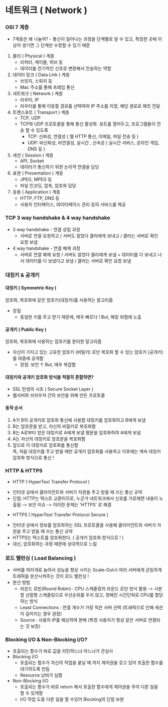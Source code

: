 # 네트워크 ( Network )

### OSI 7 계층
* 7계층은 왜 나눌까? - 통신이 일어나는 과정을 단계별로 알 수 있고, 특정한 곳에 이상이 생기면 그 단계만 수정할 수 있기 때문

1. 물리 ( Physical ) 계층 
    - 리피터, 케이블, 허브 등 
    - 데이터를 전기적인 신호로 변환해서 전송하는 역할
2. 데이터 링크 ( Data Link ) 계층
    - 브릿지, 스위치 등 
    - Mac 주소를 통해 프레임 통신
3. 네트워크 ( Network ) 계층 
    - 라우터, IP 
    - 라우터를 통해 이동할 경로를 선택하여 IP 주소를 지정, 해당 경로로 패킷 전달
4. 트랜스포트 ( Transport ) 계층 
    - TCP, UDP
    - TCP와 UDP 프로토콜을 통해 통신 활성화. 포트를 열어두고, 프로그램들이 전송 할 수 있도록
        * TCP: 신뢰성, 연결성 ( 웹 HTTP 통신, 이메일, 파일 전송 등 )
        * UDP: 비신뢰성, 비연결성, 실시간 , 신속성 ( 실시간 서비스, 온라인 게임, DNS 등 )
5. 세션 ( Session ) 계층
    - API, Socket
    - 데이터가 통신하기 위한 논리적 연결을 담당
6. 표현 ( Presentation ) 계층
    - JPEG, MPEG 등
    - 파일 인코딩, 압축, 암호화 담당
7. 응용 ( Application ) 계층
    - HTTP, FTP, DNS 등
    - 사용자 인터페이스, 데이터베이스 관리 등의 서비스를 제공

### TCP 3 way handshake & 4 way handshake
* 3 way handshake - 연결 성립 과정 
    * 서버로 연결 요청하고 / 서버도 알았다 클라에게 보내고 / 클라는 서버로 확인 요청 보냄
* 4 way handshake - 연결 해제 과정 
    * 서버로 연결 해제 요청 / 서버도 알았다 클라에게 보냄 + 데이터를 다 보내고 나서 데이터를 다 보냈다고 보냄 / 클라는 서버로 확인 요청 보냄

### 대칭키 & 공개키
#### 대칭키 ( Symmetric Key )
암호화, 복호화에 같은 암호키(대칭키)를 사용하는 알고리즘
* 장점
    - 동일한 키를 주고 받기 때문에, 매우 빠르다 ! But, 해킹 위험에 노출 

#### 공개키 ( Public Key )
암호화, 복호화에 사용하는 암호키를 분리한 알고리즘
- 자신이 가지고 있는 고유한 암호키 (비밀키) 로만 복호화 할 수 있는 암호키 (공개키)를 대중에 공개함
    * 장점: 보안 ↑ But, 매우 복잡함 
#### 대칭키와 공개키 암호화 방식을 적절히 혼합하면?
- SSL 탄생의 시초 ( Secure Socket Layer )
- 웹서버와 브라우저 간의 보안을 위해 만든 프로토콜

#### 동작 순서
1. A가 B의 공개키로 암호화 통신에 사용할 대칭키를 암호화하고 B에게 보냄
2. B는 암호문을 받고, 자신의 비밀키로 복호화함
3. B는 A로부터 얻은 대칭키로 A에게 보낼 평문을 암호화하여 A에게 보냄
4. A는 자신의 대칭키로 암호문을 복호화함
5. 앞으로 이 대칭키로 암호화를 통신함   
즉, 처음 대칭키를 주고 받을 때만 공개키 암호화를 사용하고 이후에는 계속 대칭키 암호화 방식으로 통신 !

### HTTP & HTTPS
* HTTP ( HyperText Transfer Protocol )
- 인터넷 상에서 클라이언트와 서버가 자원을 주고 받을 때 쓰는 통신 규약
- 단점: HTTP는 텍스트 교환이므로, 누군가 네트워크에서 신호를 가로채면 내용이 노출됨 -> 보안 이슈 -> 이러한 문제는 'HTTPS' 로 해결

* HTTPS ( HyperText Transfer Protocol Secure )
- 인터넷 상에서 정보를 암호화하는 SSL 프로토콜을 사용해 클라이언트와 서버가 자원을 주고 받을 때 쓰는 통신 규약
- HTTPS는 텍스트를 암호화한다. ( 공개키 암호화 방식으로 ! )
- 대신, 암호화하는 과정 때문에 상대적으로 느림

### 로드 밸런싱 ( Load Balancing )
* 서버를 여러개로 늘려서 성능을 향상 시키는 Scale-Out시 여러 서버에게 균등하게 트래픽을 분산시켜주는 것이 로드 밸런싱 !
* 분산 방법
    * 라운드 로빈(Round Robin) : CPU 스케줄링의 라운드 로빈 방식 활용 -> 시분할 선점형 스케줄링으로 우선순위를 두지 않고, 정해진 시간단위로 CPU를 할당하는 방식
    * Least Connections : 연결 개수가 가장 적은 서버 선택 (트래픽으로 인해 세션이 길어지는 경우 권장)
    * Source : 사용자 IP를 해싱하여 분배 (특정 사용자가 항상 같은 서버로 연결되는 것 보장)

### Blocking I/O & Non-Blocking I/O?
* 호출되는 함수가 바로 값을 리턴하느냐 마느냐가 관심사
* Blocking I/O
    - 호출되는 함수가 자신의 작업을 끝날 때 까지 제어권을 갖고 있어 호출한 함수를 대기하도록 만듬
    - Resource 낭비가 심함 
* Non-Blocking I/O
    - 호출되는 함수가 바로 return 해서 호출한 함수에게 제어권을 주어 다른 일을 할 수 있게함
    - I/O 작업 도중 다른 일을 할 수있어 Blocking의 단점 보완